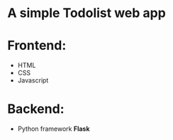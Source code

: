 # A simple Todolist web app #
# Frontend: #
* HTML
* CSS
* Javascript
# Backend: #  
* Python framework **Flask**
